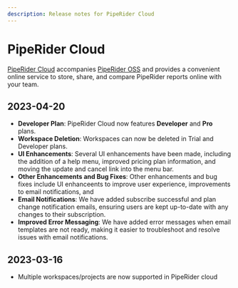 ```yaml
---
description: Release notes for PipeRider Cloud
---
```


# PipeRider Cloud

[PipeRider Cloud](broken-reference) accompanies [PipeRider OSS](../get-started/quick-start.md) and provides a convenient online service to store, share, and compare PipeRider reports online with your team.&#x20;

## 2023-04-20

* **Developer Plan**: PipeRider Cloud now features **Developer** and **Pro** plans.
* **Workspace Deletion**: Workspaces can now be deleted in Trial and Developer plans.
* **UI Enhancements**: Several UI enhancements have been made, including the addition of a help menu, improved pricing plan information, and moving the update and cancel link into the menu bar.
* **Other Enhancements and Bug Fixes**: Other enhancements and bug fixes include UI enhanceents to improve user experience, improvements to email notifications, and
* **Email Notifications**: We have added subscribe successful and plan change notification emails, ensuring users are kept up-to-date with any changes to their subscription.
* **Improved Error Messaging**: We have added error messages when email templates are not ready, making it easier to troubleshoot and resolve issues with email notifications.

## 2023-03-16

* Multiple workspaces/projects are now supported in PipeRider cloud
